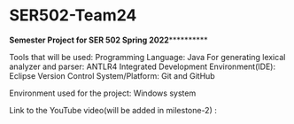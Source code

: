 # SER502-Team24

********************************Semester Project for SER 502 Spring 2022******************************************

Tools that will be used:
Programming Language: Java
For generating lexical analyzer and parser: ANTLR4 
Integrated Development Environment(IDE): Eclipse
Version Control System/Platform: Git and GitHub


Environment used for the project: Windows system
 
Link to the YouTube video(will be added in milestone-2) : 